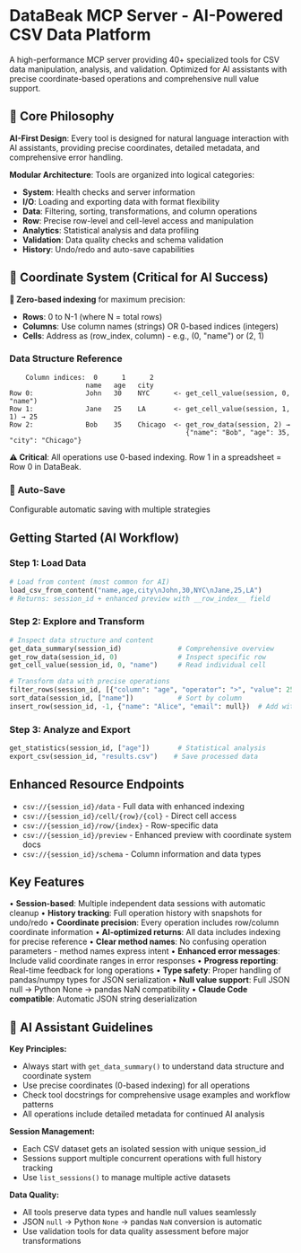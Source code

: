 # DataBeak MCP Server - AI-Powered CSV Data Platform

A high-performance MCP server providing 40+ specialized tools for CSV data
manipulation, analysis, and validation. Optimized for AI assistants with
precise coordinate-based operations and comprehensive null value support.

## 🎯 Core Philosophy

**AI-First Design**: Every tool is designed for natural language interaction
with AI assistants, providing precise coordinates, detailed metadata, and
comprehensive error handling.

**Modular Architecture**: Tools are organized into logical categories:

- **System**: Health checks and server information
- **I/O**: Loading and exporting data with format flexibility
- **Data**: Filtering, sorting, transformations, and column operations
- **Row**: Precise row-level and cell-level access and manipulation
- **Analytics**: Statistical analysis and data profiling
- **Validation**: Data quality checks and schema validation
- **History**: Undo/redo and auto-save capabilities

## 📐 Coordinate System (Critical for AI Success)

**🎯 Zero-based indexing** for maximum precision:

- **Rows**: 0 to N-1 (where N = total rows)
- **Columns**: Use column names (strings) OR 0-based indices (integers)
- **Cells**: Address as (row_index, column) - e.g., (0, "name") or (2, 1)

### Data Structure Reference

```text
    Column indices:  0      1      2
                   name   age   city
Row 0:             John   30    NYC      <- get_cell_value(session, 0, "name")
Row 1:             Jane   25    LA       <- get_cell_value(session, 1, 1) → 25
Row 2:             Bob    35    Chicago  <- get_row_data(session, 2) →
                                            {"name": "Bob", "age": 35, "city": "Chicago"}
```

**⚠️ Critical**: All operations use 0-based indexing. Row 1 in a spreadsheet =
Row 0 in DataBeak.

### 💾 **Auto-Save**

Configurable automatic saving with multiple strategies

## Getting Started (AI Workflow)

### Step 1: Load Data

```python
# Load from content (most common for AI)
load_csv_from_content("name,age,city\nJohn,30,NYC\nJane,25,LA")
# Returns: session_id + enhanced preview with __row_index__ field
```

### Step 2: Explore and Transform

```python
# Inspect data structure and content
get_data_summary(session_id)              # Comprehensive overview
get_row_data(session_id, 0)               # Inspect specific row
get_cell_value(session_id, 0, "name")     # Read individual cell

# Transform data with precise operations
filter_rows(session_id, [{"column": "age", "operator": ">", "value": 25}])
sort_data(session_id, ["name"])           # Sort by column
insert_row(session_id, -1, {"name": "Alice", "email": null})  # Add with nulls
```

### Step 3: Analyze and Export

```python
get_statistics(session_id, ["age"])       # Statistical analysis
export_csv(session_id, "results.csv")    # Save processed data
```

## Enhanced Resource Endpoints

- `csv://{session_id}/data` - Full data with enhanced indexing
- `csv://{session_id}/cell/{row}/{col}` - Direct cell access
- `csv://{session_id}/row/{index}` - Row-specific data
- `csv://{session_id}/preview` - Enhanced preview with coordinate system docs
- `csv://{session_id}/schema` - Column information and data types

## Key Features

• **Session-based**: Multiple independent data sessions with automatic cleanup
• **History tracking**: Full operation history with snapshots for undo/redo
• **Coordinate precision**: Every operation includes row/column coordinate
  information
• **AI-optimized returns**: All data includes indexing for precise
  reference
• **Clear method names**: No confusing operation parameters - method names
  express intent
• **Enhanced error messages**: Include valid coordinate ranges in error responses
• **Progress reporting**: Real-time feedback for long operations
• **Type safety**: Proper handling of pandas/numpy types for JSON serialization
• **Null value support**: Full JSON null → Python None → pandas NaN compatibility
• **Claude Code compatible**: Automatic JSON string deserialization

## 🎯 AI Assistant Guidelines

**Key Principles:**

- Always start with `get_data_summary()` to understand data structure and
  coordinate system
- Use precise coordinates (0-based indexing) for all operations
- Check tool docstrings for comprehensive usage examples and workflow patterns
- All operations include detailed metadata for continued AI analysis

**Session Management:**

- Each CSV dataset gets an isolated session with unique session_id
- Sessions support multiple concurrent operations with full history tracking
- Use `list_sessions()` to manage multiple active datasets

**Data Quality:**

- All tools preserve data types and handle null values seamlessly
- JSON `null` → Python `None` → pandas `NaN` conversion is automatic
- Use validation tools for data quality assessment before major transformations

